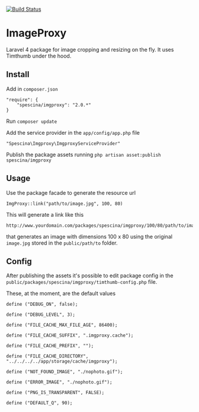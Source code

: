 [![Build Status](https://travis-ci.org/spescina/imgproxy.svg?branch=develop)](https://travis-ci.org/spescina/imgproxy)
# ImageProxy  

Laravel 4 package for image cropping and resizing on the fly. It uses Timthumb under the hood.

## Install  

Add in `composer.json`  
```
"require": {
    "spescina/imgproxy": "2.0.*"
}
```

Run `composer update`  

Add the service provider in the `app/config/app.php` file  
```
"Spescina\Imgproxy\ImgproxyServiceProvider"
```

Publish the package assets running `php artisan asset:publish spescina/imgproxy`

## Usage

Use the package facade to generate the resource url
```
ImgProxy::link("path/to/image.jpg", 100, 80)
```
This will generate a link like this
```
http://www.yourdomain.com/packages/spescina/imgproxy/100/80/path/to/image.jpg
```
that generates an image with dimensions 100 x 80 using the original `image.jpg` stored in the `public/path/to` folder.  

## Config

After publishing the assets it's possible to edit package config in the `public/packages/spescina/imgproxy/timthumb-config.php` file.  

These, at the moment, are the default values
```
define ("DEBUG_ON", false);

define ("DEBUG_LEVEL", 3);

define ("FILE_CACHE_MAX_FILE_AGE", 86400);

define ("FILE_CACHE_SUFFIX", ".imgproxy.cache");

define ("FILE_CACHE_PREFIX", "");

define ("FILE_CACHE_DIRECTORY", "../../../../app/storage/cache/imgproxy");

define ("NOT_FOUND_IMAGE", "./nophoto.gif");

define ("ERROR_IMAGE", "./nophoto.gif");

define ("PNG_IS_TRANSPARENT", FALSE);

define ("DEFAULT_Q", 90);
```
